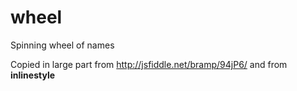 # wheel
Spinning wheel of names

Copied in large part from http://jsfiddle.net/bramp/94jP6/
and from **inlinestyle**
